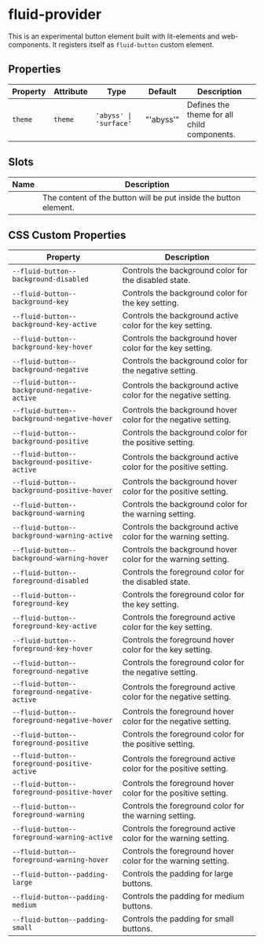 # fluid-provider

This is an experimental button element built with lit-elements and
web-components. It registers itself as `fluid-button` custom element.

## Properties

| Property | Attribute | Type                   | Default   | Description                                 |
| -------- | --------- | ---------------------- | --------- | ------------------------------------------- |
| `theme`  | `theme`   | `'abyss' \| 'surface'` | "'abyss'" | Defines the theme for all child components. |

## Slots

| Name | Description                                                      |
| ---- | ---------------------------------------------------------------- |
|      | The content of the button will be put inside the button element. |

## CSS Custom Properties

| Property                                     | Description                                                    |
| -------------------------------------------- | -------------------------------------------------------------- |
| `--fluid-button--background-disabled`        | Controls the background color for the disabled state.          |
| `--fluid-button--background-key`             | Controls the background color for the key setting.             |
| `--fluid-button--background-key-active`      | Controls the background active color for the key setting.      |
| `--fluid-button--background-key-hover`       | Controls the background hover color for the key setting.       |
| `--fluid-button--background-negative`        | Controls the background color for the negative setting.        |
| `--fluid-button--background-negative-active` | Controls the background active color for the negative setting. |
| `--fluid-button--background-negative-hover`  | Controls the background hover color for the negative setting.  |
| `--fluid-button--background-positive`        | Controls the background color for the positive setting.        |
| `--fluid-button--background-positive-active` | Controls the background active color for the positive setting. |
| `--fluid-button--background-positive-hover`  | Controls the background hover color for the positive setting.  |
| `--fluid-button--background-warning`         | Controls the background color for the warning setting.         |
| `--fluid-button--background-warning-active`  | Controls the background active color for the warning setting.  |
| `--fluid-button--background-warning-hover`   | Controls the background hover color for the warning setting.   |
| `--fluid-button--foreground-disabled`        | Controls the foreground color for the disabled state.          |
| `--fluid-button--foreground-key`             | Controls the foreground color for the key setting.             |
| `--fluid-button--foreground-key-active`      | Controls the foreground active color for the key setting.      |
| `--fluid-button--foreground-key-hover`       | Controls the foreground hover color for the key setting.       |
| `--fluid-button--foreground-negative`        | Controls the foreground color for the negative setting.        |
| `--fluid-button--foreground-negative-active` | Controls the foreground active color for the negative setting. |
| `--fluid-button--foreground-negative-hover`  | Controls the foreground hover color for the negative setting.  |
| `--fluid-button--foreground-positive`        | Controls the foreground color for the positive setting.        |
| `--fluid-button--foreground-positive-active` | Controls the foreground active color for the positive setting. |
| `--fluid-button--foreground-positive-hover`  | Controls the foreground hover color for the positive setting.  |
| `--fluid-button--foreground-warning`         | Controls the foreground color for the warning setting.         |
| `--fluid-button--foreground-warning-active`  | Controls the foreground active color for the warning setting.  |
| `--fluid-button--foreground-warning-hover`   | Controls the foreground hover color for the warning setting.   |
| `--fluid-button--padding-large`              | Controls the padding for large buttons.                        |
| `--fluid-button--padding-medium`             | Controls the padding for medium buttons.                       |
| `--fluid-button--padding-small`              | Controls the padding for small buttons.                        |
